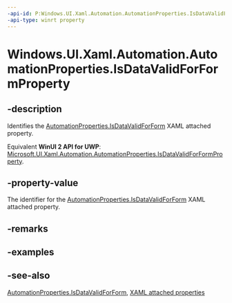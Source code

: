 ```yaml
---
-api-id: P:Windows.UI.Xaml.Automation.AutomationProperties.IsDataValidForFormProperty
-api-type: winrt property
---
```


<!-- Property syntax
public Windows.UI.Xaml.DependencyProperty IsDataValidForFormProperty { get; }
-->

# Windows.UI.Xaml.Automation.AutomationProperties.IsDataValidForFormProperty

## -description
Identifies the [AutomationProperties.IsDataValidForForm](automationproperties_isdatavalidforform.md) XAML attached property.

Equivalent **WinUI 2 API for UWP**: [Microsoft.UI.Xaml.Automation.AutomationProperties.IsDataValidForFormProperty](/windows/winui/api/microsoft.ui.xaml.automation.automationproperties.isdatavalidforformproperty).

## -property-value
The identifier for the [AutomationProperties.IsDataValidForForm](automationproperties_isdatavalidforform.md) XAML attached property.

## -remarks

## -examples

## -see-also

[AutomationProperties.IsDataValidForForm](automationproperties_isdatavalidforform.md), [XAML attached properties](/windows/uwp/xaml-platform/attached-properties-overview)
